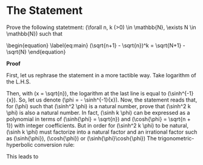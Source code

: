 # The Statement

Prove the following statetment:
\(\forall n, k (>0) \in \mathbb{N}, \exists N \in \mathbb{N}\) such that

\begin{equation}
  \label{eq:main}
  (\sqrt{n+1} - \sqrt{n})^k = \sqrt{N+1} -\sqrt{N}
\end{equation}

**Proof**

First, let us rephrase the statement in a more tactible way. Take logarithm of the L.H.S.

Then, with \(x = \sqrt{n}\), the logarithm at the last line is equal to \(\sinh^{-1}{x}\). So, let us denote \(\phi = - \sinh^{-1}{x}\).
Now, the statement reads that, for \(\phi\) such that \(\sinh^2 \phi\) is a natural number, prove that \(\sinh^2 k \phi\) is also a natural number.
In fact, \(\sinh k \phi\) can be expressed as a polynomial in terms of \(\sinh{\phi} = \sqrt{n}\) and \(\cosh{\phi} = \sqrt{n + 1}\) with integer coefficients. 
But in order for \(\sinh^2 k \phi\) to be natural, \(\sinh k \phi\) must factorize into a natural factor and an irrational factor such as \(\sinh{\phi}\), \(\cosh{\phi}\) or \(\sinh{\phi}\cosh{\phi}\)
The trigonometric-hyperbolic conversion rule:

This leads to
